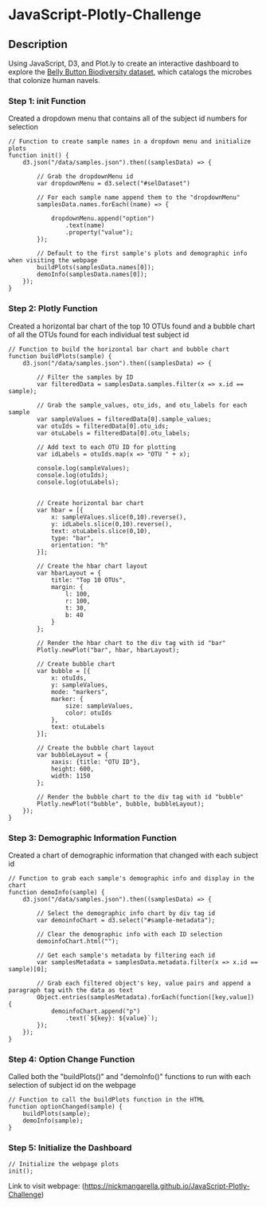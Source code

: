 # JavaScript-Plotly-Challenge

## Description
Using JavaScript, D3, and Plot.ly to create an interactive dashboard to explore the [Belly Button Biodiversity dataset](http://robdunnlab.com/projects/belly-button-biodiversity/), which catalogs the microbes that colonize human navels.

### Step 1: init Function
Created a dropdown menu that contains all of the subject id numbers for selection
```
// Function to create sample names in a dropdown menu and initialize plots
function init() {
    d3.json("/data/samples.json").then((samplesData) => {

        // Grab the dropdownMenu id
        var dropdownMenu = d3.select("#selDataset")

        // For each sample name append them to the "dropdownMenu"
        samplesData.names.forEach((name) => {
            
            dropdownMenu.append("option")
                .text(name)
                .property("value");
        });

        // Default to the first sample's plots and demographic info when visiting the webpage
        buildPlots(samplesData.names[0]);
        demoInfo(samplesData.names[0]);
    });
}
```

### Step 2: Plotly Function
Created a horizontal bar chart of the top 10 OTUs found and a bubble chart of all the OTUs found for each individual test subject id
```
// Function to build the horizontal bar chart and bubble chart
function buildPlots(sample) {
    d3.json("/data/samples.json").then((samplesData) => {

        // Filter the samples by ID
        var filteredData = samplesData.samples.filter(x => x.id == sample);

        // Grab the sample_values, otu_ids, and otu_labels for each sample
        var sampleValues = filteredData[0].sample_values;
        var otuIds = filteredData[0].otu_ids;
        var otuLabels = filteredData[0].otu_labels;

        // Add text to each OTU ID for plotting
        var idLabels = otuIds.map(x => "OTU " + x);
        
        console.log(sampleValues);
        console.log(otuIds);
        console.log(otuLabels);


        // Create horizontal bar chart
        var hbar = [{
            x: sampleValues.slice(0,10).reverse(),
            y: idLabels.slice(0,10).reverse(),
            text: otuLabels.slice(0,10),
            type: "bar",
            orientation: "h"
        }];
        
        // Create the hbar chart layout
        var hbarLayout = {
            title: "Top 10 OTUs",
            margin: {
                l: 100,
                r: 100,
                t: 30,
                b: 40
            }
        };
        
        // Render the hbar chart to the div tag with id "bar"
        Plotly.newPlot("bar", hbar, hbarLayout);

        // Create bubble chart
        var bubble = [{
            x: otuIds,
            y: sampleValues,
            mode: "markers",
            marker: {
                size: sampleValues,
                color: otuIds
            },
            text: otuLabels
        }];

        // Create the bubble chart layout
        var bubbleLayout = {
            xaxis: {title: "OTU ID"},
            height: 600,
            width: 1150
        };

        // Render the bubble chart to the div tag with id "bubble"
        Plotly.newPlot("bubble", bubble, bubbleLayout);
    });
}
```

### Step 3: Demographic Information Function
Created a chart of demographic information that changed with each subject id
```
// Function to grab each sample's demographic info and display in the chart
function demoInfo(sample) {
    d3.json("/data/samples.json").then((samplesData) => {
        
        // Select the demographic info chart by div tag id
        var demoinfoChart = d3.select("#sample-metadata");

        // Clear the demographic info with each ID selection
        demoinfoChart.html("");

        // Get each sample's metadata by filtering each id
        var samplesMetadata = samplesData.metadata.filter(x => x.id == sample)[0];

        // Grab each filtered object's key, value pairs and append a paragraph tag with the data as text
        Object.entries(samplesMetadata).forEach(function([key,value]) {
            demoinfoChart.append("p")
                .text(`${key}: ${value}`);
        });
    });
}
```

### Step 4: Option Change Function
Called both the "buildPlots()" and "demoInfo()" functions to run with each selection of subject id on the webpage
```
// Function to call the buildPlots function in the HTML
function optionChanged(sample) {
    buildPlots(sample);
    demoInfo(sample);
}
```

### Step 5: Initialize the Dashboard
```
// Initialize the webpage plots
init();
```

Link to visit webpage: (https://nickmangarella.github.io/JavaScript-Plotly-Challenge)